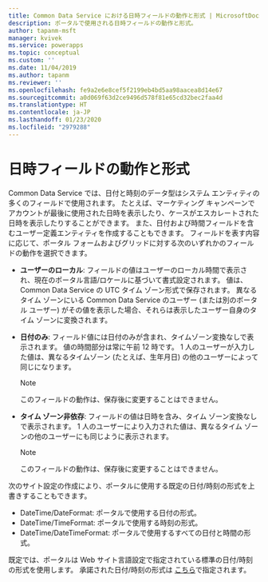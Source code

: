 ```yaml
---
title: Common Data Service における日時フィールドの動作と形式 | MicrosoftDocs
description: ポータルで使用される日時フィールドの動作と形式。
author: tapanm-msft
manager: kvivek
ms.service: powerapps
ms.topic: conceptual
ms.custom: ''
ms.date: 11/04/2019
ms.author: tapanm
ms.reviewer: ''
ms.openlocfilehash: fe9a2e6e8cef5f2199eb4bd5aa98aacea8d14e67
ms.sourcegitcommit: a0d069f63d2ce9496d578f81e65cd32bec2faa4d
ms.translationtype: HT
ms.contentlocale: ja-JP
ms.lasthandoff: 01/23/2020
ms.locfileid: "2979288"
---
```

# <a name="behavior-and-format-of-the-date-and-time-field"></a>日時フィールドの動作と形式

Common Data Service では、日付と時刻のデータ型はシステム エンティティの多くのフィールドで使用されます。 たとえば、マーケティング キャンペーンでアカウントが最後に使用された日時を表示したり、ケースがエスカレートされた日時を表示したりすることができます。 また、日付および時間フィールドを含むユーザー定義エンティティを作成することもできます。 フィールドを表す内容に応じて、ポータル フォームおよびグリッドに対する次のいずれかのフィールドの動作を選択できます。 
- **ユーザーのローカル**: フィールドの値はユーザーのローカル時間で表示され、現在のポータル言語/ロケールに基づいて書式設定されます。 値は、Common Data Service の UTC タイム ゾーン形式で保存されます。 異なるタイム ゾーンにいる Common Data Service のユーザー (または別のポータル ユーザー) がその値を表示した場合、それらは表示したユーザー自身のタイム ゾーンに変換されます。
- **日付のみ**: フィールド値には日付のみが含まれ、タイムゾーン変換なしで表示されます。 値の時間部分は常に午前 12 時です。 1 人のユーザーが入力した値は、異なるタイムゾーン (たとえば、生年月日) の他のユーザーによって同じになります。
  
  > [!Note]
  > このフィールドの動作は、保存後に変更することはできません。
  
- **タイム ゾーン非依存**: フィールドの値は日時を含み、タイム ゾーン変換なしで表示されます。 1 人のユーザーにより入力された値は、異なるタイム ゾーンの他のユーザーにも同じように表示されます。
  
  > [!Note]
  > このフィールドの動作は、保存後に変更することはできません。

次のサイト設定の作成により、ポータルに使用する既定の日付/時刻の形式を上書きすることもできます。
- DateTime/DateFormat: ポータルで使用する日付の形式。 
- DateTime/TimeFormat: ポータルで使用する時刻の形式。 
- DateTime/DateTimeFormat: ポータルで使用するすべての日付と時間の形式。

既定では、ポータルは Web サイト言語設定で指定されている標準の日付/時刻の形式を使用します。
承諾された日付/時刻の形式は [こちら](https://docs.microsoft.com/dotnet/standard/base-types/custom-date-and-time-format-strings)で指定されます。
